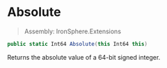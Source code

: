 ﻿

# Absolute

> Assembly: IronSphere.Extensions

```csharp
public static Int64 Absolute(this Int64 this)
```

Returns the absolute value of a 64-bit signed integer.

 